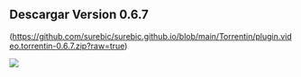 ## Descargar Version 0.6.7

(https://github.com/surebic/surebic.github.io/blob/main/Torrentin/plugin.video.torrentin-0.6.7.zip?raw=true)


![](https://raw.githubusercontent.com/surebic/plugin.video.torrentin/master/banner.jpg)
